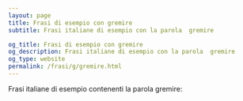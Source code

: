 ```yaml
---
layout: page
title: Frasi di esempio con gremire 
subtitle: Frasi italiane di esempio con la parola  gremire

og_title: Frasi di esempio con gremire 
og_description: Frasi italiane di esempio con la parola  gremire
og_type: website
permalink: /frasi/g/gremire.html
---
```


Frasi italiane di esempio contenenti la parola gremire:


